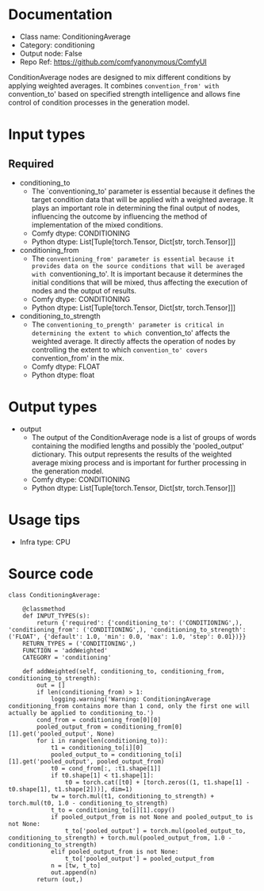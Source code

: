 # Documentation
- Class name: ConditioningAverage
- Category: conditioning
- Output node: False
- Repo Ref: https://github.com/comfyanonymous/ComfyUI

ConditionAverage nodes are designed to mix different conditions by applying weighted averages. It combines `convention_from' with `convention_to' based on specified strength intelligence and allows fine control of condition processes in the generation model.

# Input types
## Required
- conditioning_to
    - The `conventioning_to' parameter is essential because it defines the target condition data that will be applied with a weighted average. It plays an important role in determining the final output of nodes, influencing the outcome by influencing the method of implementation of the mixed conditions.
    - Comfy dtype: CONDITIONING
    - Python dtype: List[Tuple[torch.Tensor, Dict[str, torch.Tensor]]]
- conditioning_from
    - The `conventioning_from' parameter is essential because it provides data on the source conditions that will be averaged with `conventioning_to'. It is important because it determines the initial conditions that will be mixed, thus affecting the execution of nodes and the output of results.
    - Comfy dtype: CONDITIONING
    - Python dtype: List[Tuple[torch.Tensor, Dict[str, torch.Tensor]]]
- conditioning_to_strength
    - The `conventioning_to_prength' parameter is critical in determining the extent to which `convention_to' affects the weighted average. It directly affects the operation of nodes by controlling the extent to which `convention_to' covers `convention_from' in the mix.
    - Comfy dtype: FLOAT
    - Python dtype: float

# Output types
- output
    - The output of the ConditionAverage node is a list of groups of words containing the modified lengths and possibly the 'pooled_output' dictionary. This output represents the results of the weighted average mixing process and is important for further processing in the generation model.
    - Comfy dtype: CONDITIONING
    - Python dtype: List[Tuple[torch.Tensor, Dict[str, torch.Tensor]]]

# Usage tips
- Infra type: CPU

# Source code
```
class ConditioningAverage:

    @classmethod
    def INPUT_TYPES(s):
        return {'required': {'conditioning_to': ('CONDITIONING',), 'conditioning_from': ('CONDITIONING',), 'conditioning_to_strength': ('FLOAT', {'default': 1.0, 'min': 0.0, 'max': 1.0, 'step': 0.01})}}
    RETURN_TYPES = ('CONDITIONING',)
    FUNCTION = 'addWeighted'
    CATEGORY = 'conditioning'

    def addWeighted(self, conditioning_to, conditioning_from, conditioning_to_strength):
        out = []
        if len(conditioning_from) > 1:
            logging.warning('Warning: ConditioningAverage conditioning_from contains more than 1 cond, only the first one will actually be applied to conditioning_to.')
        cond_from = conditioning_from[0][0]
        pooled_output_from = conditioning_from[0][1].get('pooled_output', None)
        for i in range(len(conditioning_to)):
            t1 = conditioning_to[i][0]
            pooled_output_to = conditioning_to[i][1].get('pooled_output', pooled_output_from)
            t0 = cond_from[:, :t1.shape[1]]
            if t0.shape[1] < t1.shape[1]:
                t0 = torch.cat([t0] + [torch.zeros((1, t1.shape[1] - t0.shape[1], t1.shape[2]))], dim=1)
            tw = torch.mul(t1, conditioning_to_strength) + torch.mul(t0, 1.0 - conditioning_to_strength)
            t_to = conditioning_to[i][1].copy()
            if pooled_output_from is not None and pooled_output_to is not None:
                t_to['pooled_output'] = torch.mul(pooled_output_to, conditioning_to_strength) + torch.mul(pooled_output_from, 1.0 - conditioning_to_strength)
            elif pooled_output_from is not None:
                t_to['pooled_output'] = pooled_output_from
            n = [tw, t_to]
            out.append(n)
        return (out,)
```